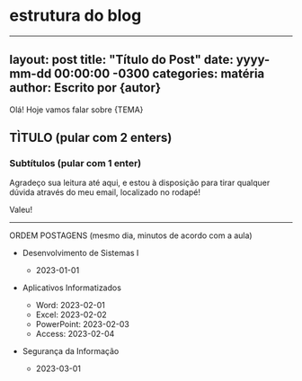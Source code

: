 # estrutura do blog

---
layout: post
title: "Título do Post"
date: yyyy-mm-dd 00:00:00 -0300
categories: matéria
author: Escrito por {autor}
---

Olá! Hoje vamos falar sobre {TEMA}

## TÌTULO (pular com 2 enters)

### Subtítulos (pular com 1 enter)

Agradeço sua leitura até aqui, e estou à disposição para tirar qualquer dúvida através do meu email, localizado no rodapé!

Valeu!











--------------------------

ORDEM POSTAGENS (mesmo dia, minutos de acordo com a aula)

- Desenvolvimento de Sistemas I
  - 2023-01-01
  
- Aplicativos Informatizados
  - Word: 2023-02-01
  - Excel: 2023-02-02
  - PowerPoint: 2023-02-03
  - Access: 2023-02-04

- Segurança da Informação
  - 2023-03-01